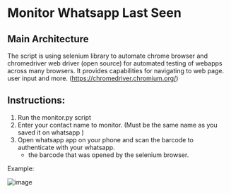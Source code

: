 # Monitor Whatsapp Last Seen

## Main Architecture
The script is using selenium library to automate chrome browser and chromedriver web driver (open source) for automated testing of webapps across many browsers. It provides capabilities for navigating to web page. user input and more. (https://chromedriver.chromium.org/)


## Instructions:
1. Run the monitor.py script
2. Enter your contact name to monitor. (Must be the same name as you saved it on whatsapp )
3. Open whatsapp app on your phone and scan the barcode to authenticate with your whatsapp.
   * the barcode that was opened by the selenium browser.




Example:

![image](https://user-images.githubusercontent.com/15309538/110865894-ffb62b00-82cc-11eb-96a3-1942822e2121.png)
